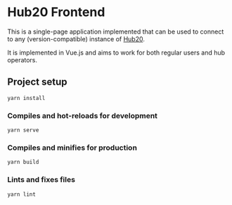 # Hub20 Frontend

This is a single-page application implemented that can be
used to connect to any (version-compatible) instance of
[Hub20](https://hub20.io).

It is implemented in Vue.js and aims to work for both regular users
and hub operators.

## Project setup
```
yarn install
```

### Compiles and hot-reloads for development
```
yarn serve
```

### Compiles and minifies for production
```
yarn build
```

### Lints and fixes files
```
yarn lint
```
